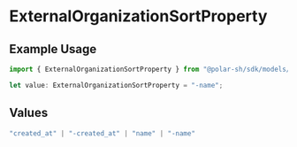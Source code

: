 # ExternalOrganizationSortProperty

## Example Usage

```typescript
import { ExternalOrganizationSortProperty } from "@polar-sh/sdk/models/components";

let value: ExternalOrganizationSortProperty = "-name";
```

## Values

```typescript
"created_at" | "-created_at" | "name" | "-name"
```